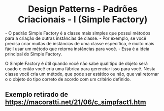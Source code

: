 <h1 align="center"> Design Patterns - Padrões Criacionais - I (Simple Factory)</h1>
- O padrão Simple Factory é a classe mais simples que possui métodos para a criação de outras instâncias de classe. 
- Por exemplo, se você precisa criar muitas de instâncias de uma classe específica, é muito mais fácil usar um método que retorna instâncias para você. 
- Essa é a ideia principal do Simple Factory.

O Simple Factory é útil quando você não sabe qual tipo de objeto será usado e então você cria uma fábrica para gerenciar isso para você. 
Nesta classe você cria um método, que pode ser estático ou não,  que vai retornar o o objeto do tipo correto de acordo com um critério definido.

## Exemplo retirado de https://macoratti.net/21/06/c_simpfact1.htm
